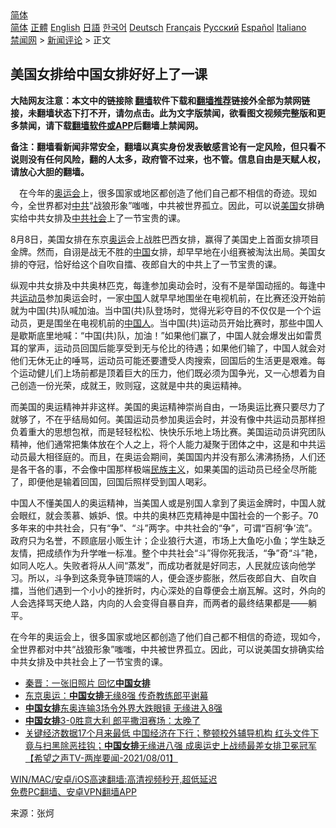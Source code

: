  <!-- 面包屑导航 --> <div class="breadcrumb"><!-- GTranslate: https://gtranslate.io/ -->  <div class="switcher notranslate">  <div class="selected">  <a href="#" onclick="return false;"> 简体</a>  </div>  <div class="option">  <a href="https://www.bannedbook.org" onclick="doGTranslate('zh-CN|zh-CN');jQuery('div.switcher div.selected a').html(jQuery(this).html());return false;" title="简体中文" class="nturl selected"> 简体</a>  <a href="https://www.bannedbook.org/zh-tw/" onclick="doGTranslate('zh-CN|zh-TW');jQuery('div.switcher div.selected a').html(jQuery(this).html());return false;" title="繁體中文" class="nturl"> 正體</a>  <a href="https://www.bannedbook.org/en/" onclick="doGTranslate('zh-CN|en');jQuery('div.switcher div.selected a').html(jQuery(this).html());return false;" title="English" class="nturl"> English</a>  <a href="https://www.bannedbook.org/ja/" onclick="doGTranslate('zh-CN|ja');jQuery('div.switcher div.selected a').html(jQuery(this).html());return false;" title="日本語" class="nturl"> 日語</a>  <a href="https://www.bannedbook.org/ko/" onclick="doGTranslate('zh-CN|ko');jQuery('div.switcher div.selected a').html(jQuery(this).html());return false;" title="한국어" class="nturl"> 한국어</a>  <a href="https://www.bannedbook.org/de/" onclick="doGTranslate('zh-CN|de');jQuery('div.switcher div.selected a').html(jQuery(this).html());return false;" title="Deutsch" class="nturl"> Deutsch</a>  <a href="https://www.bannedbook.org/fr/" onclick="doGTranslate('zh-CN|fr');jQuery('div.switcher div.selected a').html(jQuery(this).html());return false;" title="Français" class="nturl"> Français</a>  <a href="https://www.bannedbook.org/ru/" onclick="doGTranslate('zh-CN|ru');jQuery('div.switcher div.selected a').html(jQuery(this).html());return false;" title="Русский" class="nturl"> Русский</a>  <a href="https://www.bannedbook.org/es/" onclick="doGTranslate('zh-CN|es');jQuery('div.switcher div.selected a').html(jQuery(this).html());return false;" title="Español" class="nturl"> Español</a>  <a href="https://www.bannedbook.org/it/" onclick="doGTranslate('zh-CN|it');jQuery('div.switcher div.selected a').html(jQuery(this).html());return false;" title="Italiano" class="nturl"> Italiano</a>  </div>  </div>      <div class='breadcrumb-sub'><!-- Breadcrumb NavXT 6.3.0 --> <a href="https://www.bannedbook.org/" class="home">禁闻网</a> &gt; <a href="https://www.bannedbook.org/bnews/comments/" class="category">新闻评论</a> &gt; 正文</div></div><h2>美国女排给中国女排好好上了一课</h2> <p class="notice"><b>大陆网友注意：本文中的链接除 <a href="https://github.com/bannedbook/fanqiang" >翻墙</a>软件下载和<a href="https://github.com/killgcd/justmysocks/blob/master/README.md">翻墙推荐</a>链接外全部为禁网链接，未翻墙状态下打不开，请勿点击。此为文字版禁闻，欲看图文视频完整版和更多禁闻，请下载<a href="https://github.com/bannedbook/fanqiang">翻墙软件或APP</a>后翻墙上禁闻网。</p><p>备注：翻墙看新闻非常安全，翻墙以真实身份发表敏感言论有一定风险，但只看不说则没有任何风险，翻的人太多，政府管不过来，也不管。信息自由是天赋人权，请放心大胆的翻墙。</b></p>  <div class="entry"> <p id="summary">　在今年的<a href="https://www.bannedbook.org/bnews/tag/%E5%A5%A5%E8%BF%90%E4%BC%9A/" class="st_tag internal_tag" rel="tag" title="标签 奥运会 下的日志">奥运会</a>上，很多国家或地区都创造了他们自己都不相信的奇迹。现如今，全世界都对<a href="https://www.bannedbook.org/bnews/tag/%e4%b8%ad%e5%85%b1/" class="st_tag internal_tag" rel="tag" title="标签 中共 下的日志">中共</a>“战狼形象”嗤嗤，中共被世界孤立。因此，可以说<a href="https://www.bannedbook.org/bnews/tag/%e7%be%8e%e5%9b%bd/" class="st_tag internal_tag" rel="tag" title="标签 美国 下的日志">美国</a>女排确实给中共女排及<a href="https://www.bannedbook.org/bnews/tag/%E4%B8%AD%E5%85%B1%E7%A4%BE%E4%BC%9A/" class="st_tag internal_tag" rel="tag" title="标签 中共社会 下的日志">中共社会</a>上了一节宝贵的课。</p> <p>8月8日，美国女排在东京<a href="https://www.bannedbook.org/bnews/tag/%e5%a5%a5%e8%bf%90/" class="st_tag internal_tag" rel="tag" title="标签 奥运 下的日志">奥运</a>会上战胜巴西女排，赢得了美国史上首面女排项目金牌。然而，自诩是战无不胜的<span class='wp_keywordlink_affiliate'><a href="https://www.bannedbook.org/" title="中国" target="_blank">中国</a></span>女排，却早早地在小组赛被淘汰出局。美国女排的夺冠，恰好给这个自吹自擂、夜郎自大的中共上了一节宝贵的课。</p>  <p>纵观中共女排及中共奥林匹克，每逢参加奥动会时，没有不是举国动摇的。每逢中共<a href="https://www.bannedbook.org/bnews/tag/%E8%BF%90%E5%8A%A8%E5%91%98/" class="st_tag internal_tag" rel="tag" title="标签 运动员 下的日志">运动员</a>参加奥运会时，一家<a href="https://www.bannedbook.org/bnews/tag/%E4%B8%AD%E5%9B%BD/" class="st_tag internal_tag" rel="tag" title="标签 中国 下的日志">中国</a>人就早早地围坐在电视机前，在比赛还没开始前就为中国(共)队喊加油。当中国(共)队登场时，觉得光彩夺目的不仅仅是一个个运动员，更是围坐在电视机前的<a href="https://www.bannedbook.org/bnews/tag/%e4%b8%ad%e5%9b%bd%e4%ba%ba/" class="st_tag internal_tag" rel="tag" title="标签 中国人 下的日志">中国人</a>。当中国(共)运动员开始比赛时，那些中国人是歇斯底里地喊：“中国(共)队，加油！”如果他们赢了，中国人就会爆发出如雷贯耳的掌声，运动员回国后能享受到无与伦比的待遇；如果他们输了，中国人就会对他们无休无止的唾骂，运动员可能还要遭受人肉搜索，回国后的生活更是艰难。每个运动健儿们上场前都是顶着巨大的压力，他们既必须为国争光，又一心想着为自己创造一份光荣，成就王，败则寇，这就是中共的奥运精神。</p> <p>而美国的奥运精神并非这样。美国的奥运精神崇尚自由，一场奥运比赛只要尽力了就够了，不在乎结局如何。美国运动员参加奥运会时，并没有像中共运动员那样担负着重大的思想包袱，而是轻轻松松、快快乐乐地上场比赛。美国运动员讲究团队精神，他们通常把集体放在个人之上，将个人能力凝聚于团体之中，这是和中共运动员最大相径庭的。而且，在奥运会期间，美国国内并没有那么沸沸扬扬，人们还是各干各的事，不会像中国那样极端<span class='wp_keywordlink'><a href="https://www.bannedbook.org/forum11/topic333.html" title="禁片：民族主义和三座大山" target="_blank">民族主义</a></span>，如果美国的运动员已经全尽所能了，即便他是输着回国，回国后照样受到国人喝彩。</p>  <p>中国人不懂美国人的奥运精神，当美国人或是别国人拿到了奥运金牌时，中国人就会眼红，就会羡慕、嫉妒、恨。中共的奥林匹克精神是中国社会的一个影子。70多年来的中共社会，只有“争”、“斗”两字。中共社会的“争”，可谓“百舸‘争’流”。政府只为名誉，不顾底层小贩生计；企业狼行大道，市场上大鱼吃小鱼；学生缺乏友情，把成绩作为升学唯一标准。整个中共社会“斗”得你死我活，“争”奇“斗”艳，如同人吃人。失败者将从人间“蒸发”，而成功者就是好同志，人民就应该向他学习。所以，斗争到这条竞争链顶端的人，便会逐步膨胀，然后夜郎自大、自吹自擂，当他们遇到一个小小的挫折时，内心深处的自尊便会土崩瓦解。这时，外向的人会选择骂天绝人路，内向的人会变得自暴自弃，而两者的最终结果都是——躺平。</p> <p>在今年的奥运会上，很多国家或地区都创造了他们自己都不相信的奇迹，现如今，全世界都对中共“战狼形象”嗤嗤，中共被世界孤立。因此，可以说美国女排确实给中共女排及中共社会上了一节宝贵的课。</p>  <ul class='op-related-articles' title='相关阅读'> <li><a href='https://www.bannedbook.org/bnews/comments/20210805/1600582.html' target='_blank'>秦晋：一张旧照片 回忆<b>中国女排</b></a></li> <li><a href='https://www.bannedbook.org/bnews/baitai/20210804/1600075.html' target='_blank'>东京奥运：<b>中国女排</b>无缘8强 传奇教练郎平谢幕</a></li> <li><a href='https://www.bannedbook.org/bnews/sports/20210803/1599459.html' target='_blank'><b>中国女排</b>东奥连输3场令外界大跌眼镜 无缘进入8强</a></li> <li><a href='https://www.bannedbook.org/bnews/worldnews/20210801/1598370.html' target='_blank'><b>中国女排</b>3-0胜意大利 郎平撒泪赛场：太晚了</a></li> <li><a href='https://www.bannedbook.org/bnews/comments/20210801/1598324.html' target='_blank'>关键经济数据17个月来最低 中国经济在下行；整顿校外辅导机构 红头文件下竟与扫黑除恶挂钩；<b>中国女排</b>无缘进八强 成奥运史上战绩最差女排卫冕冠军【希望之声TV-两岸要闻-2021/08/01】</a></li> </ul> <p class="texttj"> <a href="https://github.com/bannedbook/fanqiang/wiki/V2ray%E6%9C%BA%E5%9C%BA" target="_blank">WIN/MAC/安卓/iOS高速翻墙:高清视频秒开,超低延迟</a><br/> <a href="https://github.com/bannedbook/fanqiang/wiki/%E7%A6%81%E9%97%BB%E7%BD%91%E5%AE%89%E5%8D%93%E7%BF%BB%E5%A2%99%E6%96%B0%E9%97%BBAPP" target="_blank">免费PC翻墙、安卓VPN翻墙APP</a></p><p> 来源：张炣 </p> <a name='sharetosocial'></a>  <div style="margin-bottom:5px;padding-bottom:5px;clear:both"> <div id="archive-pix-1" class="banner-ads"> <!-- AuctionX Display platform tag START --> <div id="26318x728x90x621x_ADSLOT2" clicktrack="%%CLICK_URL_ESC%%"></div> <!-- AuctionX Display platform tag END --> </div> <div id="archive-pix-2" class="banner-ads"> <!-- AuctionX Display platform tag START --> <div id="26315x300x250x621x_ADSLOT2" clicktrack="%%CLICK_URL_ESC%%"></div> <!-- AuctionX Display platform tag END --> </div> </div>  <div id="archive-pix-1" class="banner-ads"> <!-- AuctionX Display platform tag START --> <div id="26318x728x90x621x_ADSLOT3" clicktrack="%%CLICK_URL_ESC%%"></div> <!-- AuctionX Display platform tag END --> </div> </div><!--END ENTRY--> 
